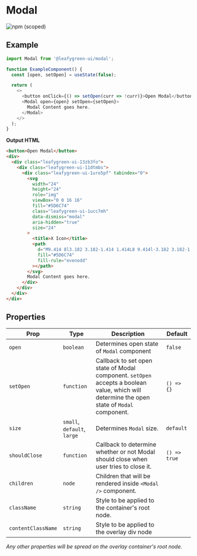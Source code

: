 # Modal

![npm (scoped)](https://img.shields.io/npm/v/@leafygreen-ui/modal.svg)

## Example

```js
import Modal from '@leafygreen-ui/modal';

function ExampleComponent() {
  const [open, setOpen] = useState(false);

  return (
    <>
      <button onClick={() => setOpen(curr => !curr)}>Open Modal</button>
      <Modal open={open} setOpen={setOpen}>
        Modal Content goes here.
      </Modal>
    </>
  );
}
```

**Output HTML**

```html
<button>Open Modal</button>
<div>
  <div class="leafygreen-ui-13zb3fo">
    <div class="leafygreen-ui-11dtmbs">
      <div class="leafygreen-ui-1uro5pf" tabindex="0">
        <svg
          width="24"
          height="24"
          role="img"
          viewBox="0 0 16 16"
          fill="#5D6C74"
          class="leafygreen-ui-1ucc7mh"
          data-dismiss="modal"
          aria-hidden="true"
          size="24"
        >
          <title>X Icon</title>
          <path
            d="M9.414 8l3.182 3.182-1.414 1.414L8 9.414l-3.182 3.182-1.414-1.414L6.586 8 3.404 4.818l1.414-1.414L8 6.586l3.182-3.182 1.414 1.414L9.414 8z"
            fill="#5D6C74"
            fill-rule="evenodd"
          ></path>
        </svg>
        Modal Content goes here.
      </div>
    </div>
  </div>
</div>
```

## Properties

| Prop               | Type                        | Description                                                                                                                                 | Default      |
| ------------------ | --------------------------- | ------------------------------------------------------------------------------------------------------------------------------------------- | ------------ |
| `open`             | `boolean`                   | Determines open state of `Modal` component                                                                                                  | `false`      |
| `setOpen`          | `function`                  | Callback to set open state of Modal component. `setOpen` accepts a boolean value, which will determine the open state of `Modal` component. | `() => {}`   |
| `size`             | `small`, `default`, `large` | Determines `Modal` size.                                                                                                                    | `default`    |
| `shouldClose`      | `function`                  | Callback to determine whether or not Modal should close when user tries to close it.                                                        | `() => true` |
| `children`         | `node`                      | Children that will be rendered inside `<Modal />` component.                                                                                |              |
| `className`        | `string`                    | Style to be applied to the container's root node.                                                                                           |              |
| `contentClassName` | `string`                    | Style to be applied to the overlay div node                                                                                                 |              |

_Any other properties will be spread on the overlay container's root node._
